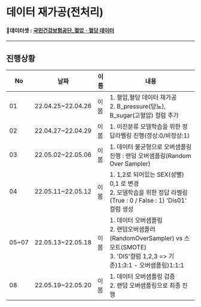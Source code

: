 # 데이터 재가공(전처리)

#### 📑데이터셋 : [국민건강보험공단_혈압ㆍ혈당 데이터](https://www.data.go.kr/data/15095105/fileData.do)

---
## 진행상황

|No|날짜|이름|내용|
|---|---|---|---|
|01|22.04.25~22.04.26|이봄|1. 혈압,혈당 데이터 재가공 </br> 2. B_pressure(당뇨),	B_sugar(고혈압) 컬럼 추가|
|02|22.04.27~22.04.29|이봄|1. 이진분류 모델학습을 위한 정답라벨링 진행(정상:0/비정상:1)|
|03|22.05.02~22.05.06|이봄|1. 데이터 불균형으로 오버샘플링 진행 : 랜덤 오버샘플링(Random Over Sampler)|
|04|22.05.11~22.05.12|이봄|1. 1,2로 되어있는 SEX(성별) 0,1 로 변경 </br> 2. 모델학습을 위한 정답 라벨링 (True : 0 / False : 1) 'Dis01' 컬럼 생성|
|05~07|22.05.13~22.05.18|이봄|1. 데이터 오버샘플링 </br> 2. 랜덤오버샘플러(RandomOverSampler) vs 스모트(SMOTE) </br> 3. 'DIS'컬럼 1,2,3 => 기존)1:3:1 - 오버샘플링)1:1:1
|08|22.05.19~22.05.20 |이봄|1. 데이터 오버샘플링 검증 </br> 2. 랜덤 오버샘플링으로 최종 진행|
